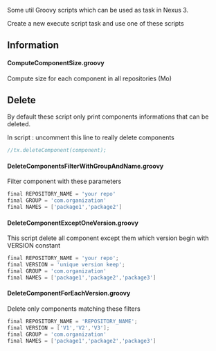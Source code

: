 Some util Groovy scripts which can be used as task in Nexus 3. 

Create a new execute script task and use one of these scripts



## Information

#### ComputeComponentSize.groovy

Compute size for each component in all repositories (Mo)



## Delete

By default these script only print components informations that can be deleted.

In script : uncomment this line to really delete components

```groovy
//tx.deleteComponent(component);
```

#### DeleteComponentsFilterWithGroupAndName.groovy

Filter component with these parameters

```groovy
final REPOSITORY_NAME = 'your repo'
final GROUP = 'com.organization'
final NAMES = ['package1','package2']
```

#### DeleteComponentExceptOneVersion.groovy

This script delete all component except them which version begin with VERSION constant

```groovy
final REPOSITORY_NAME = 'your repo';
final VERSION = 'unique version keep';
final GROUP = 'com.organization'
final NAMES = ['package1','package2','package3']
```

 

#### DeleteComponentForEachVersion.groovy

Delete only components matching these filters 

```groovy
final REPOSITORY_NAME = 'REPOSITORY_NAME';
final VERSION = ['V1','V2','V3'];
final GROUP = 'com.organization'
final NAMES = ['package1','package2','package3'] 
```

